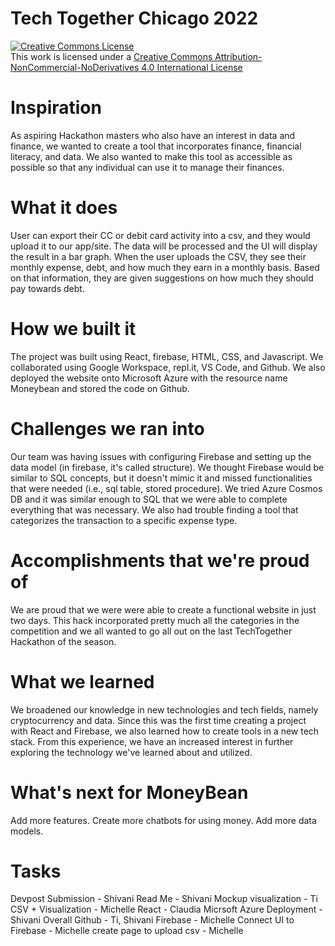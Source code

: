 # Tech Together Chicago 2022

<a rel="license" href="http://creativecommons.org/licenses/by-nc-nd/4.0/"><img alt="Creative Commons License" style="border-width:0" src="https://i.creativecommons.org/l/by-nc-nd/4.0/88x31.png" /></a><br />This work is licensed under a <a rel="license" href="http://creativecommons.org/licenses/by-nc-nd/4.0/">Creative Commons Attribution-NonCommercial-NoDerivatives 4.0 International License</a>

# Inspiration

As aspiring Hackathon masters who also have an interest in data and finance, we wanted to create a tool that incorporates finance, financial literacy, and data. We also wanted to make this tool as accessible as possible so that any individual can use it to manage their finances. 

# What it does

User can export their CC or debit card activity into a csv, and they would upload it to our app/site. The data will be processed and the UI will display the result in a bar graph. When the user uploads the CSV, they see their monthly expense, debt, and how much they earn in a monthly basis. Based on that information, they are given suggestions on how much they should pay towards debt.

# How we built it

The project was built using React, firebase, HTML, CSS, and Javascript. We collaborated using Google Workspace, repl.it, VS Code, and Github. We also deployed the website onto Microsoft Azure with the resource name Moneybean and stored the code on Github.

# Challenges we ran into

Our team was having issues with configuring Firebase and setting up the data model (in firebase, it's called structure). We thought Firebase would be similar to SQL concepts, but it doesn't mimic it and missed functionalities that were needed (i.e., sql table, stored procedure). We tried Azure Cosmos DB and it was similar enough to SQL that we were able to complete everything that was necessary. We also had trouble finding a tool that categorizes the transaction to a specific expense type.

# Accomplishments that we're proud of

We are proud that we were were able to create a functional website in just two days. This hack incorporated pretty much all the categories in the competition and we all wanted to go all out on the last TechTogether Hackathon of the season.

# What we learned

We broadened our knowledge in new technologies and tech fields, namely cryptocurrency and data. Since this was the first time creating a project with React and Firebase, we also learned how to create tools in a new tech stack. From this experience, we have an increased interest in further exploring the technology we've learned about and utilized.

# What's next for MoneyBean

Add more features.
Create more chatbots for using money.
Add more data models.


# Tasks
Devpost Submission - Shivani
Read Me - Shivani
Mockup visualization - Ti
CSV + Visualization - Michelle
React - Claudia
Micrsoft Azure Deployment - Shivani
Overall Github  - Ti, Shivani
Firebase - Michelle
Connect UI to Firebase - Michelle
create page to upload csv - Michelle
